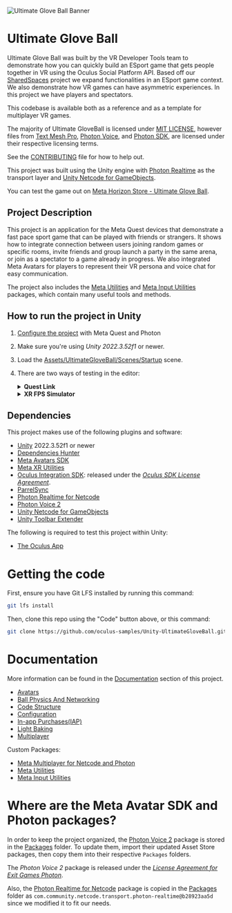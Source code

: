 ![Ultimate Glove Ball Banner](./Documentation/Media/banner.png "Ultimate Glove Ball")

# Ultimate Glove Ball
Ultimate Glove Ball was built by the VR Developer Tools team to demonstrate how you can quickly build an ESport game that gets people together in VR using the Oculus Social Platform API.
Based off our [SharedSpaces](https://github.com/oculus-samples/Unity-SharedSpaces) project we expand functionalities in an ESport game context. We also demonstrate how VR games can have asymmetric experiences. In this project we have players and spectators.

This codebase is available both as a reference and as a template for multiplayer VR games.

The majority of Ultimate GloveBall is licensed under [MIT LICENSE](./LICENSE), however files from [Text Mesh Pro](http://www.unity3d.com/legal/licenses/Unity_Companion_License), [Photon Voice](./Packages/Photon/Photon/license.txt), and [Photon SDK](./Packages/com.community.netcode.transport.photon-realtime@b28923aa5d/Runtime/Photon/LICENSE.md), are licensed under their respective licensing terms.

See the [CONTRIBUTING](./CONTRIBUTING.md) file for how to help out.

This project was built using the Unity engine with [Photon Realtime](https://github.com/Unity-Technologies/multiplayer-community-contributions/tree/main/Transports/com.community.netcode.transport.photon-realtime) as the transport layer and [Unity Netcode for GameObjects](https://github.com/Unity-Technologies/com.unity.netcode.gameobjects).

You can test the game out on [Meta Horizon Store - Ultimate Glove Ball](https://www.meta.com/en-gb/experiences/ultimate-glove-ball/5704438046269164/).

## Project Description
This project is an application for the Meta Quest devices that demonstrate a fast pace sport game that can be played with friends or strangers. It shows how to integrate connection between users joining random games or specific rooms, invite friends and group launch a party in the same arena, or join as a spectator to a game already in progress. We also integrated Meta Avatars for players to represent their VR persona and voice chat for easy communication.

The project also includes the [Meta Utilities](./Packages/com.meta.utilities/README.md) and [Meta Input Utilities](./Packages/com.meta.utilities.input/README.md) packages, which contain many useful tools and methods.

## How to run the project in Unity
1. [Configure the project](./Documentation/Configuration.md) with Meta Quest and Photon
2. Make sure you're using  *Unity 2022.3.52f1* or newer.
3. Load the [Assets/UltimateGloveBall/Scenes/Startup](./Assets/UltimateGloveBall/Scenes/Startup.unity) scene.
4. There are two ways of testing in the editor:
    <details>
      <summary><b>Quest Link</b></summary>

      + Enable Quest Link:
        + Put on your headset and navigate to "Quick Settings"; select "Quest Link" (or "Quest Air Link" if using Air Link).
        + Select your desktop from the list and then select, "Launch". This will launch the Quest Link app, allowing you to control your desktop from your headset.
      + With the headset on, select "Desktop" from the control panel in front of you. You should be able to see your desktop in VR!
      + Navigate to Unity and press "Play" - the application should launch on your headset automatically.
    </details>
    <details>
      <summary><b>XR FPS Simulator</b></summary>

      + In Unity, press "Play" and enjoy the simulated XR controls!
      + Review the [XR FPS Simulator documentation](./Packages/com.meta.utilities.input/README.md#xr-device-fps-simulator) for more information.
        + Note: The mouse is [captured by the simulator](./Packages/com.meta.utilities.input/README.md#mouse-capture) when in play mode. In order to otherwise use the mouse in-game (such as to interact with menus), hold Left Alt.
    </details>


## Dependencies

This project makes use of the following plugins and software:
- [Unity](https://unity.com/download) 2022.3.52f1 or newer
- [Dependencies Hunter](https://github.com/AlexeyPerov/Unity-Dependencies-Hunter.git#upm)
- [Meta Avatars SDK](https://developer.oculus.com/downloads/package/meta-avatars-sdk/)
- [Meta XR Utilities](https://npm.developer.oculus.com/-/web/detail/com.meta.xr.sdk.utilities)
- [Oculus Integration SDK](https://developer.oculus.com/downloads/package/unity-integration): released under the *[Oculus SDK License Agreement](./Assets/Oculus/LICENSE.txt)*.
- [ParrelSync](https://github.com/brogan89/ParrelSync)
- [Photon Realtime for Netcode](https://github.com/Unity-Technologies/multiplayer-community-contributions/tree/main/Transports/com.community.netcode.transport.photon-realtime)
- [Photon Voice 2](https://assetstore.unity.com/packages/tools/audio/photon-voice-2-130518)
- [Unity Netcode for GameObjects](https://github.com/Unity-Technologies/com.unity.netcode.gameobjects)
- [Unity Toolbar Extender](https://github.com/marijnz/unity-toolbar-extender.git)


The following is required to test this project within Unity:
- [The Oculus App](https://www.oculus.com/setup/)

# Getting the code
First, ensure you have Git LFS installed by running this command:
```sh
git lfs install
```

Then, clone this repo using the "Code" button above, or this command:
```sh
git clone https://github.com/oculus-samples/Unity-UltimateGloveBall.git
```

# Documentation
More information can be found in the [Documentation](./Documentation) section of this project.
- [Avatars](./Documentation/Avatars.md)
- [Ball Physics And Networking](./Documentation/BallPhysicsAndNetworking.md)
- [Code Structure](./Documentation/CodeStructure.md)
- [Configuration](./Documentation/Configuration.md)
- [In-app Purchases(IAP)](./Documentation/IAP.md)
- [Light Baking](./Documentation/LightBaking.md)
- [Multiplayer](./Documentation/Multiplayer.md)

Custom Packages:
- [Meta Multiplayer for Netcode and Photon](./Packages/com.meta.multiplayer.netcode-photon/README.md)
- [Meta Utilities](./Packages/com.meta.utilities/README.md)
- [Meta Input Utilities](./Packages/com.meta.utilities.input/README.md)


# Where are the Meta Avatar SDK and Photon packages?

In order to keep the project organized, the [Photon Voice 2](https://assetstore.unity.com/packages/tools/audio/photon-voice-2-130518) package is stored in the [Packages](./Packages) folder. To update them, import their updated Asset Store packages, then copy them into their respective `Packages` folders.

The *Photon Voice 2* package is released under the *[License Agreement for Exit Games Photon](./Packages/Photon/Photon/license.txt)*.

Also, the [Photon Realtime for Netcode](https://github.com/Unity-Technologies/multiplayer-community-contributions/tree/main/Transports/com.community.netcode.transport.photon-realtime) package is copied in the [Packages](./Packages) folder as `com.community.netcode.transport.photon-realtime@b28923aa5d` since we modified it to fit our needs.
